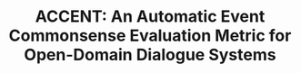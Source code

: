 ---
layout: default
title: 'ACCENT: An Automatic Event Commonsense Evaluation Metric for Open-Domain Dialogue Systems'
authors: Sarik Ghazarian*, <strong>Yijia Shao</strong>*, Rujun Han, Aram Galstyan, Nanyun Peng
publication: Will appear in ACL 2023. (also presented in <a href="https://socalnlp.github.io/symp22/index.html">SoCal NLP Symposium 2022</a>)
year: 2023.4
sticky: false
pdf: ''
code: ''
official_link: ''
---